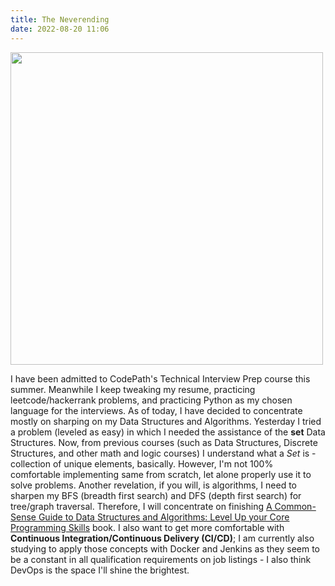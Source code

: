 ```yaml
---
title: The Neverending
date: 2022-08-20 11:06
---
```


<!-- markdownlint-disable -->

<img style="text-align:center" src="https://markojudas.github.io/chronicles/img/TIPC.jpg" width="500" height="500"></p>
I have been admitted to CodePath's Technical Interview Prep course this summer. Meanwhile I keep tweaking my resume, practicing leetcode/hackerrank problems, and practicing Python as my chosen language for the interviews. As of today, I have decided to concentrate mostly on sharping on my Data Structures and Algorithms. Yesterday I tried a problem (leveled as easy) in which I needed the assistance of the <strong>set</strong> Data Structures. Now, from previous courses (such as Data Structures, Discrete Structures, and other math and logic courses) I understand what a <em>Set</em> is - collection of unique elements, basically. However, I'm not 100% comfortable implementing same from scratch, let alone properly use it to solve problems. Another revelation, if you will, is algorithms, I need to sharpen my BFS (breadth first search) and DFS (depth first search) for tree/graph traversal. Therefore, I will concentrate on finishing <a href="https://www.amazon.com/Common-Sense-Guide-Structures-Algorithms-Second-dp-1680507222/dp/1680507222/ref=dp_ob_title_bk">A Common-Sense Guide to Data Structures and Algorithms: Level Up your Core Programming Skills</a> book. I also want to get more comfortable with <strong>Continuous Integration/Continuous Delivery (CI/CD)</strong>; I am currently also studying to apply those concepts with Docker and Jenkins as they seem to be a constant in all qualification requirements on job listings - I also think DevOps is the space I'll shine the brightest.
